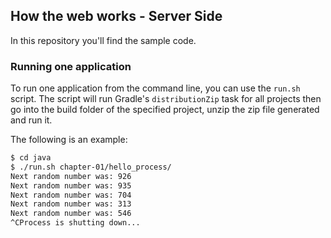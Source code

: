 ## How the web works - Server Side

In this repository you'll find the sample code.

### Running one application

To run one application from the command line, you can use the `run.sh` script.
The script will run Gradle's `distributionZip` task for all projects then go into the build folder of the specified project, unzip the zip file generated and run it.

The following is an example:

```bash
$ cd java
$ ./run.sh chapter-01/hello_process/
Next random number was: 926
Next random number was: 935
Next random number was: 704
Next random number was: 313
Next random number was: 546
^CProcess is shutting down...

```
